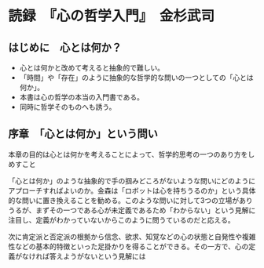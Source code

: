 # 読録　『心の哲学入門』　金杉武司



## はじめに　心とは何か？

- 心とは何かと改めて考えると抽象的で難しい。
- 「時間」や「存在」のように抽象的な哲学的な問いの一つとしての「心とは何か」。
- 本書は心の哲学の本当の入門書である。
- 同時に哲学そのものへも誘う。

## 序章　「心とは何か」という問い

本章の目的は心とは何かを考えることによって、哲学的思考の一つのあり方をしめすこと



「心とは何か」のような抽象的で手の掴みどころがないような問いにどのようにアプローチすればよいのか。金森は「ロボットは心を持ちうるのか」という具体的な問いに置き換えることを勧める。このような問いに対して3つの立場がありうるが、まずその一つである心が未定義であるため「わからない」という見解に注目し、定義がわかっていないからこのように問うているのだと応える。



次に肯定派と否定派の根拠から信念、欲求、知覚などの心の状態と自発性や複雑性などの基本的特徴といった足掛かりを得ることができる。その一方で、心の定義がなければ答えようがないという見解には





